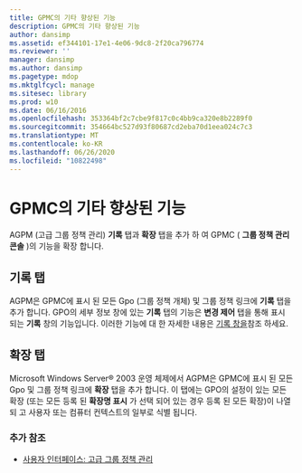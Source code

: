 ```yaml
---
title: GPMC의 기타 향상된 기능
description: GPMC의 기타 향상된 기능
author: dansimp
ms.assetid: ef344101-17e1-4e06-9dc8-2f20ca796774
ms.reviewer: ''
manager: dansimp
ms.author: dansimp
ms.pagetype: mdop
ms.mktglfcycl: manage
ms.sitesec: library
ms.prod: w10
ms.date: 06/16/2016
ms.openlocfilehash: 353364bf2c7cbe9f817c0c4bb9ca320e8b2289f0
ms.sourcegitcommit: 354664bc527d93f80687cd2eba70d1eea024c7c3
ms.translationtype: MT
ms.contentlocale: ko-KR
ms.lasthandoff: 06/26/2020
ms.locfileid: "10822498"
---
```

# GPMC의 기타 향상된 기능


AGPM (고급 그룹 정책 관리) **기록** 탭과 **확장** 탭을 추가 하 여 GPMC ( **그룹 정책 관리 콘솔** )의 기능을 확장 합니다.

## 기록 탭


AGPM은 GPMC에 표시 된 모든 Gpo (그룹 정책 개체) 및 그룹 정책 링크에 **기록** 탭을 추가 합니다. GPO의 세부 정보 창에 있는 **기록** 탭의 기능은 **변경 제어** 탭을 통해 표시 되는 **기록** 창의 기능입니다. 이러한 기능에 대 한 자세한 내용은 [기록 창을](history-window.md)참조 하세요.

## 확장 탭


Microsoft Windows Server® 2003 운영 체제에서 AGPM은 GPMC에 표시 된 모든 Gpo 및 그룹 정책 링크에 **확장** 탭을 추가 합니다. 이 탭에는 GPO의 설정이 있는 모든 확장 (또는 모든 등록 된 **확장명 표시** 가 선택 되어 있는 경우 등록 된 모든 확장)이 나열 되 고 사용자 또는 컴퓨터 컨텍스트의 일부로 식별 됩니다.

### 추가 참조

-   [사용자 인터페이스: 고급 그룹 정책 관리](user-interface-advanced-group-policy-management.md)

 

 





